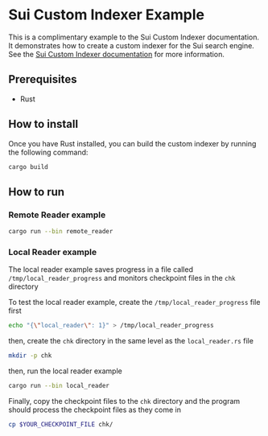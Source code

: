 # Sui Custom Indexer Example
This is a complimentary example to the Sui Custom Indexer documentation.
It demonstrates how to create a custom indexer for the Sui search engine.
See the [Sui Custom Indexer documentation](https://docs.sui.io/guides/developer/advanced/custom-indexer) for more information.

## Prerequisites
- Rust

## How to install
Once you have Rust installed, you can build the custom indexer by running the following command:
```bash
cargo build
```

## How to run
### Remote Reader example
```sh
cargo run --bin remote_reader
```

### Local Reader example
The local reader example saves progress in a file called `/tmp/local_reader_progress` and monitors checkpoint files in the `chk` directory


To test the local reader example, create the `/tmp/local_reader_progress` file first
```sh
echo "{\"local_reader\": 1}" > /tmp/local_reader_progress
```

then, create the `chk` directory in the same level as the `local_reader.rs` file
```sh
mkdir -p chk
```

then, run the local reader example
```sh
cargo run --bin local_reader
```

Finally, copy the checkpoint files to the `chk` directory and the program should process the checkpoint files as they come in
```sh
cp $YOUR_CHECKPOINT_FILE chk/
```
